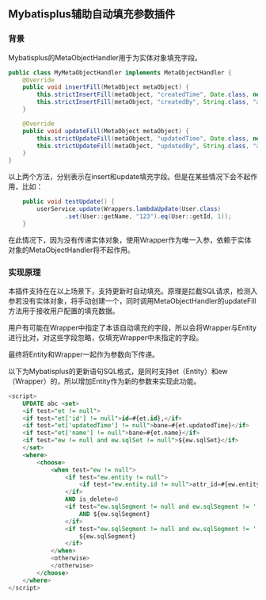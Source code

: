 ## Mybatisplus辅助自动填充参数插件

### 背景
Mybatisplus的MetaObjectHandler用于为实体对象填充字段。
```java
public class MyMetaObjectHandler implements MetaObjectHandler {
    @Override
    public void insertFill(MetaObject metaObject) {
        this.strictInsertFill(metaObject, "createdTime", Date.class, new Date());
        this.strictInsertFill(metaObject, "createdBy", String.class, "admin");
    }

    @Override
    public void updateFill(MetaObject metaObject) {
        this.strictUpdateFill(metaObject, "updatedTime", Date.class, new Date());
        this.strictUpdateFill(metaObject, "updatedBy", String.class, "admin");
    }
}
```
以上两个方法，分别表示在insert和update填充字段。但是在某些情况下会不起作用，比如：
```java
    public void testUpdate() {
        userService.update(Wrappers.lambdaUpdate(User.class)
                .set(User::getName, "123").eq(User::getId, 1));
    }
```
在此情况下，因为没有传递实体对象，使用Wrapper作为唯一入参，依赖于实体对象的MetaObjectHandler将不起作用。

### 实现原理
本插件支持在在以上场景下，支持更新时自动填充。原理是拦截SQL请求，检测入参若没有实体对象，将手动创建一个，同时调用MetaObjectHandler的updateFill方法用于接收用户配置的填充数据。

用户有可能在Wrapper中指定了本该自动填充的字段，所以会将Wrapper与Entity进行比对，对这些字段忽略，仅填充Wrapper中未指定的字段。

最终将Entity和Wrapper一起作为参数向下传递。

以下为Mybatisplus的更新语句SQL格式，是同时支持et（Entity）和ew（Wrapper）的，所以增加Entity作为新的参数来实现此功能。
```sql
<script>
    UPDATE abc <set>
    <if test="et != null">
    <if test="et['id'] != null">id=#{et.id},</if>
    <if test="et['updatedTime'] != null">bane=#{et.updatedTime}</if>
    <if test="et['name'] != null">bane=#{et.name}</if>
    <if test="ew != null and ew.sqlSet != null">${ew.sqlSet}</if>
    </set> 
    <where>
        <choose>
            <when test="ew != null">
                <if test="ew.entity != null">
                    <if test="ew.entity.id != null">attr_id=#{ew.entity.id}</if>
                </if>
                AND is_delete=0
                <if test="ew.sqlSegment != null and ew.sqlSegment != '' and ew.nonEmptyOfNormal">
                    AND ${ew.sqlSegment}
                </if>
                <if test="ew.sqlSegment != null and ew.sqlSegment != '' and ew.emptyOfNormal">
                    ${ew.sqlSegment}
                </if>
            </when>
            <otherwise>
            </otherwise>
        </choose>
    </where> 
</script>



```





